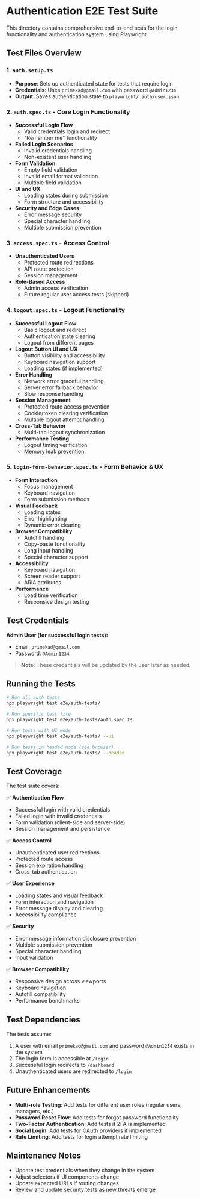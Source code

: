 # Authentication E2E Test Suite

This directory contains comprehensive end-to-end tests for the login functionality and authentication system using Playwright.

## Test Files Overview

### 1. `auth.setup.ts`
- **Purpose**: Sets up authenticated state for tests that require login
- **Credentials**: Uses `primekad@gmail.com` with password `@Admin1234`
- **Output**: Saves authentication state to `playwright/.auth/user.json`

### 2. `auth.spec.ts` - Core Login Functionality
- **Successful Login Flow**
  - Valid credentials login and redirect
  - "Remember me" functionality
- **Failed Login Scenarios**
  - Invalid credentials handling
  - Non-existent user handling
- **Form Validation**
  - Empty field validation
  - Invalid email format validation
  - Multiple field validation
- **UI and UX**
  - Loading states during submission
  - Form structure and accessibility
- **Security and Edge Cases**
  - Error message security
  - Special character handling
  - Multiple submission prevention

### 3. `access.spec.ts` - Access Control
- **Unauthenticated Users**
  - Protected route redirections
  - API route protection
  - Session management
- **Role-Based Access**
  - Admin access verification
  - Future regular user access tests (skipped)

### 4. `logout.spec.ts` - Logout Functionality
- **Successful Logout Flow**
  - Basic logout and redirect
  - Authentication state clearing
  - Logout from different pages
- **Logout Button UI and UX**
  - Button visibility and accessibility
  - Keyboard navigation support
  - Loading states (if implemented)
- **Error Handling**
  - Network error graceful handling
  - Server error fallback behavior
  - Slow response handling
- **Session Management**
  - Protected route access prevention
  - Cookie/token clearing verification
  - Multiple logout attempt handling
- **Cross-Tab Behavior**
  - Multi-tab logout synchronization
- **Performance Testing**
  - Logout timing verification
  - Memory leak prevention

### 5. `login-form-behavior.spec.ts` - Form Behavior & UX
- **Form Interaction**
  - Focus management
  - Keyboard navigation
  - Form submission methods
- **Visual Feedback**
  - Loading states
  - Error highlighting
  - Dynamic error clearing
- **Browser Compatibility**
  - Autofill handling
  - Copy-paste functionality
  - Long input handling
  - Special character support
- **Accessibility**
  - Keyboard navigation
  - Screen reader support
  - ARIA attributes
- **Performance**
  - Load time verification
  - Responsive design testing

## Test Credentials

**Admin User (for successful login tests):**
- Email: `primekad@gmail.com`
- Password: `@Admin1234`

> **Note**: These credentials will be updated by the user later as needed.

## Running the Tests

```bash
# Run all auth tests
npx playwright test e2e/auth-tests/

# Run specific test file
npx playwright test e2e/auth-tests/auth.spec.ts

# Run tests with UI mode
npx playwright test e2e/auth-tests/ --ui

# Run tests in headed mode (see browser)
npx playwright test e2e/auth-tests/ --headed
```

## Test Coverage

The test suite covers:

✅ **Authentication Flow**
- Successful login with valid credentials
- Failed login with invalid credentials
- Form validation (client-side and server-side)
- Session management and persistence

✅ **Access Control**
- Unauthenticated user redirections
- Protected route access
- Session expiration handling
- Cross-tab authentication

✅ **User Experience**
- Loading states and visual feedback
- Form interaction and navigation
- Error message display and clearing
- Accessibility compliance

✅ **Security**
- Error message information disclosure prevention
- Multiple submission prevention
- Special character handling
- Input validation

✅ **Browser Compatibility**
- Responsive design across viewports
- Keyboard navigation
- Autofill compatibility
- Performance benchmarks

## Test Dependencies

The tests assume:
1. A user with email `primekad@gmail.com` and password `@Admin1234` exists in the system
2. The login form is accessible at `/login`
3. Successful login redirects to `/dashboard`
4. Unauthenticated users are redirected to `/login`

## Future Enhancements

- **Multi-role Testing**: Add tests for different user roles (regular users, managers, etc.)
- **Password Reset Flow**: Add tests for forgot password functionality
- **Two-Factor Authentication**: Add tests if 2FA is implemented
- **Social Login**: Add tests for OAuth providers if implemented
- **Rate Limiting**: Add tests for login attempt rate limiting

## Maintenance Notes

- Update test credentials when they change in the system
- Adjust selectors if UI components change
- Update expected URLs if routing changes
- Review and update security tests as new threats emerge
